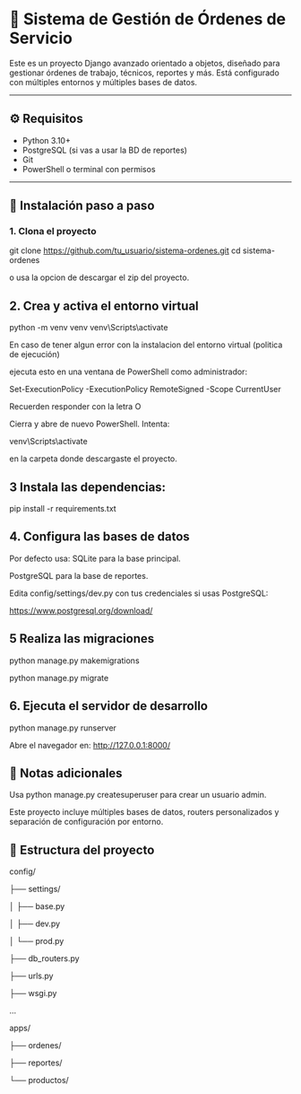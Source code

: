 # 🧩 Sistema de Gestión de Órdenes de Servicio

Este es un proyecto Django avanzado orientado a objetos, diseñado para gestionar órdenes de trabajo, técnicos, reportes y más. Está configurado con múltiples entornos y múltiples bases de datos.

---

## ⚙️ Requisitos

- Python 3.10+
- PostgreSQL (si vas a usar la BD de reportes)
- Git
- PowerShell o terminal con permisos

---

## 🚀 Instalación paso a paso

### 1. Clona el proyecto

git clone https://github.com/tu_usuario/sistema-ordenes.git
cd sistema-ordenes

o usa la opcion de descargar el zip del proyecto.

## 2. Crea y activa el entorno virtual

python -m venv venv
venv\Scripts\activate

En caso de tener algun error con la instalacion del entorno virtual (politica de ejecución)

ejecuta esto en una ventana de PowerShell como administrador:

Set-ExecutionPolicy -ExecutionPolicy RemoteSigned -Scope CurrentUser

Recuerden responder con la letra  O

Cierra y abre de nuevo PowerShell. Intenta:

venv\Scripts\activate

en la carpeta donde descargaste el proyecto.

## 3 Instala las dependencias:

pip install -r requirements.txt


## 4. Configura las bases de datos
Por defecto usa:
SQLite para la base principal.

PostgreSQL para la base de reportes. 

Edita config/settings/dev.py con tus credenciales si usas PostgreSQL:

https://www.postgresql.org/download/

## 5 Realiza las migraciones

python manage.py makemigrations

python manage.py migrate


## 6. Ejecuta el servidor de desarrollo

python manage.py runserver

Abre el navegador en: http://127.0.0.1:8000/

## 🧠 Notas adicionales
Usa python manage.py createsuperuser para crear un usuario admin.

Este proyecto incluye múltiples bases de datos, routers personalizados y separación de configuración por entorno.


## 📁 Estructura del proyecto

config/

├── settings/

│   ├── base.py

│   ├── dev.py

│   └── prod.py

├── db_routers.py

├── urls.py

├── wsgi.py

...

apps/

├── ordenes/

├── reportes/

└── productos/



